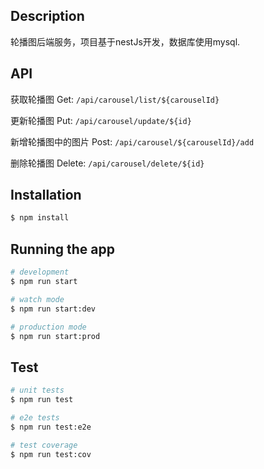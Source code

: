 

## Description

轮播图后端服务，项目基于nestJs开发，数据库使用mysql.

## API

获取轮播图
Get: `/api/carousel/list/${carouselId}`

更新轮播图
Put: `/api/carousel/update/${id}`

新增轮播图中的图片
Post: `/api/carousel/${carouselId}/add`

删除轮播图
Delete: `/api/carousel/delete/${id}`

## Installation

```bash
$ npm install
```

## Running the app

```bash
# development
$ npm run start

# watch mode
$ npm run start:dev

# production mode
$ npm run start:prod
```

## Test

```bash
# unit tests
$ npm run test

# e2e tests
$ npm run test:e2e

# test coverage
$ npm run test:cov
```

